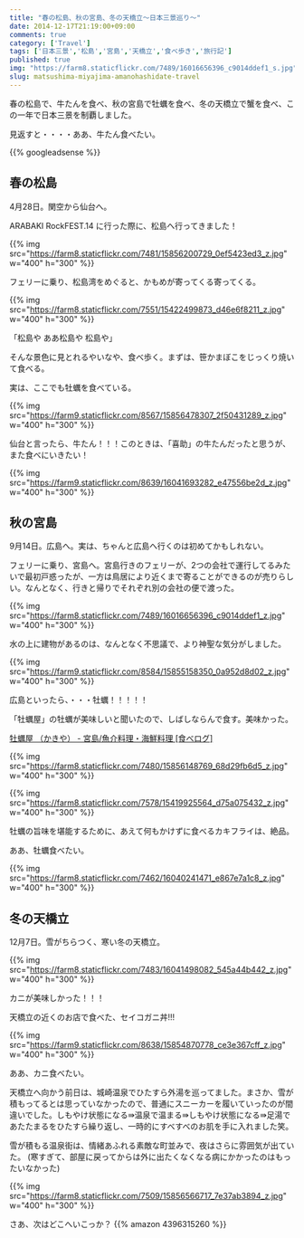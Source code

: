 ```yaml
---
title: "春の松島、秋の宮島、冬の天橋立〜日本三景巡り〜"
date: 2014-12-17T21:19:00+09:00
comments: true
category: ['Travel']
tags: ['日本三景','松島','宮島','天橋立','食べ歩き','旅行記']
published: true
img: "https://farm8.staticflickr.com/7489/16016656396_c9014ddef1_s.jpg"
slug: matsushima-miyajima-amanohashidate-travel
---
```


春の松島で、牛たんを食べ、秋の宮島で牡蠣を食べ、冬の天橋立で蟹を食べ、この一年で日本三景を制覇しました。

見返すと・・・・ああ、牛たん食べたい。

{{% googleadsense %}}

## 春の松島

4月28日。関空から仙台へ。

ARABAKI RockFEST.14 に行った際に、松島へ行ってきました！

{{% img src="https://farm8.staticflickr.com/7481/15856200729_0ef5423ed3_z.jpg" w="400" h="300" %}}

フェリーに乗り、松島湾をめぐると、かもめが寄ってくる寄ってくる。


{{% img src="https://farm8.staticflickr.com/7551/15422499873_d46e6f8211_z.jpg" w="400" h="300" %}}


「松島や ああ松島や 松島や」

そんな景色に見とれるやいなや、食べ歩く。まずは、笹かまぼこをじっくり焼いて食べる。

実は、ここでも牡蠣を食べている。

{{% img src="https://farm9.staticflickr.com/8567/15856478307_2f50431289_z.jpg" w="400" h="300" %}}


仙台と言ったら、牛たん！！！このときは、「喜助」の牛たんだったと思うが、また食べにいきたい！

{{% img src="https://farm9.staticflickr.com/8639/16041693282_e47556be2d_z.jpg" w="400" h="300" %}}


## 秋の宮島
9月14日。広島へ。実は、ちゃんと広島へ行くのは初めてかもしれない。

フェリーに乗り、宮島へ。宮島行きのフェリーが、2つの会社で運行してるみたいで最初戸惑ったが、一方は鳥居により近くまで寄ることができるのが売りらしい。なんとなく、行きと帰りでそれぞれ別の会社の便で渡った。

{{% img src="https://farm8.staticflickr.com/7489/16016656396_c9014ddef1_z.jpg" w="400" h="300" %}}

水の上に建物があるのは、なんとなく不思議で、より神聖な気分がしました。

{{% img src="https://farm9.staticflickr.com/8584/15855158350_0a952d8d02_z.jpg" w="400" h="300" %}}

広島といったら、・・・牡蠣！！！！！

「牡蠣屋」の牡蠣が美味しいと聞いたので、しばしならんで食す。美味かった。

[牡蠣屋 （かきや） \- 宮島/魚介料理・海鮮料理 \[食べログ\]](https://tabelog.com/hiroshima/A3402/A340202/34003363/)

{{% img src="https://farm8.staticflickr.com/7480/15856148769_68d29fb6d5_z.jpg" w="400" h="300" %}}

{{% img src="https://farm8.staticflickr.com/7578/15419925564_d75a075432_z.jpg" w="400" h="300" %}}

牡蠣の旨味を堪能するために、あえて何もかけずに食べるカキフライは、絶品。

ああ、牡蠣食べたい。

{{% img src="https://farm8.staticflickr.com/7462/16040241471_e867e7a1c8_z.jpg" w="400" h="300" %}}

## 冬の天橋立

12月7日。雪がちらつく、寒い冬の天橋立。

{{% img src="https://farm8.staticflickr.com/7483/16041498082_545a44b442_z.jpg" w="400" h="300" %}}

カニが美味しかった！！！

天橋立の近くのお店で食べた、セイコガニ丼!!!

{{% img src="https://farm9.staticflickr.com/8638/15854870778_ce3e367cff_z.jpg" w="400" h="300" %}}

ああ、カニ食べたい。

天橋立へ向かう前日は、城崎温泉でひたすら外湯を巡ってました。まさか、雪が積もってるとは思っていなかったので、普通にスニーカーを履いていったのが間違いでした。しもやけ状態になる⇛温泉で温まる⇛しもやけ状態になる⇛足湯であたたまるをひたすら繰り返し、一時的にすべすべのお肌を手に入れました笑。


雪が積もる温泉街は、情緒あふれる素敵な町並みで、夜はさらに雰囲気が出ていた。
(寒すぎて、部屋に戻ってからは外に出たくなくなる病にかかったのはもったいなかった)

{{% img src="https://farm8.staticflickr.com/7509/15856566717_7e37ab3894_z.jpg" w="400" h="300" %}}

さあ、次はどこへいこっか？
{{% amazon 4396315260 %}}